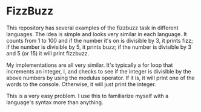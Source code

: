 # FizzBuzz

This repository has several examples of the fizzbuzz task in different languages. The idea is simple and looks very similar in each language. It counts from 1 to 100 and if the number it's on is divisible by 3, it prints fizz; if the number is divisible by 5, it prints buzz; if the number is divisible by 3 and 5 (or 15) it will print fizzbuzz.

My implementations are all very similar. It's typically a for loop that increments an integer, i, and checks to see if the integer is divisible by the above numbers by using the modulus operator. If it is, it will print one of the words to the console. Otherwise, it will just print the integer.

This is a very easy problem. I use this to familiarize myself with a language's syntax more than anything.
